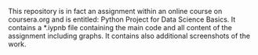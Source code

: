 This repository is in fact an assignment within an online course on coursera.org and is entitled: 
Python Project for Data Science Basics.
It contains a *.iypnb file containing the main code and all content of the assignment including graphs.
It contains also additional screenshots of the work.
